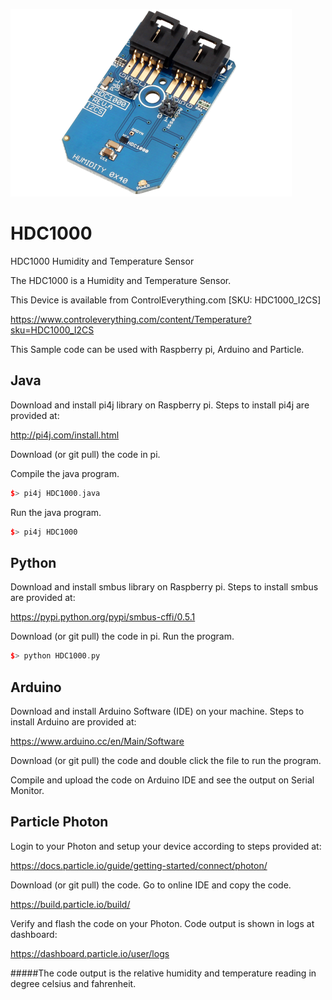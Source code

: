 [![HDC1000](HDC1000_I2CS.png)](https://www.controleverything.com/content/Temperature?sku=HDC1000_I2CS)
# HDC1000
HDC1000 Humidity and Temperature Sensor

The HDC1000 is a Humidity and Temperature Sensor.

This Device is available from ControlEverything.com [SKU: HDC1000_I2CS]

https://www.controleverything.com/content/Temperature?sku=HDC1000_I2CS

This Sample code can be used with Raspberry pi, Arduino and Particle.

## Java
Download and install pi4j library on Raspberry pi. Steps to install pi4j are provided at:

http://pi4j.com/install.html

Download (or git pull) the code in pi.

Compile the java program.
```cpp
$> pi4j HDC1000.java
```

Run the java program.
```cpp
$> pi4j HDC1000
```

## Python
Download and install smbus library on Raspberry pi. Steps to install smbus are provided at:

https://pypi.python.org/pypi/smbus-cffi/0.5.1

Download (or git pull) the code in pi. Run the program.

```cpp
$> python HDC1000.py
```

## Arduino
Download and install Arduino Software (IDE) on your machine. Steps to install Arduino are provided at:

https://www.arduino.cc/en/Main/Software

Download (or git pull) the code and double click the file to run the program.

Compile and upload the code on Arduino IDE and see the output on Serial Monitor.

 
## Particle Photon
 
Login to your Photon and setup your device according to steps provided at:
 
https://docs.particle.io/guide/getting-started/connect/photon/
 
Download (or git pull) the code. Go to online IDE and copy the code.
 
https://build.particle.io/build/
 
Verify and flash the code on your Photon. Code output is shown in logs at dashboard:
 
https://dashboard.particle.io/user/logs

#####The code output is the relative humidity and temperature reading in degree celsius and fahrenheit.
